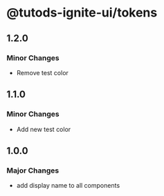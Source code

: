 # @tutods-ignite-ui/tokens

## 1.2.0

### Minor Changes

- Remove test color

## 1.1.0

### Minor Changes

- Add new test color

## 1.0.0

### Major Changes

- add display name to all components
